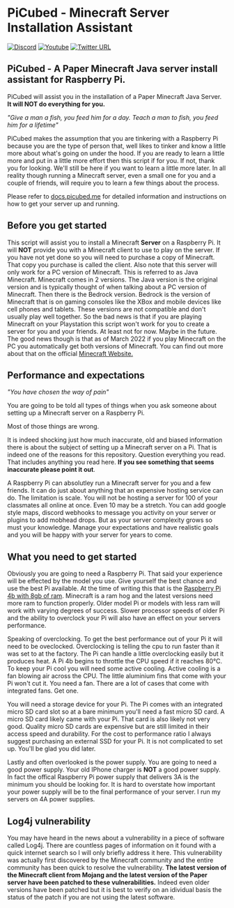 # PiCubed - Minecraft Server Installation Assistant

[![Discord](https://img.shields.io/discord/871022128684736592?logo=discord)](https://discord.gg/8NGy57hfYW) [![Youtube](https://img.shields.io/badge/YouTube-FF0000?style=flat-square&logo=youtube&logoColor=white)](https://www.youtube.com/channel/UCn-oPwEFQJxfj8omsKbffCg) [![Twitter URL](https://img.shields.io/twitter/follow/CybrHare?style=flat-square&logo=twitter)](https://twitter.com/cybrhare)

## PiCubed - A Paper Minecraft Java server install assistant for Raspberry Pi.

PiCubed will assist you in the installation of a Paper Minecraft Java Server. **It will NOT do everything for you.**

*"Give a man a fish, you feed him for a day. Teach a man to fish, you feed him for a lifetime"*

PiCubed makes the assumption that you are tinkering with a Raspberry Pi because you are the type of person that, well likes to tinker and know a little more about what's going on under the hood. If you are ready to learn a little more and put in a little more effort then this script if for you. If not, thank you for looking. We'll still be here if you want to learn a little more later. In all reality though running a Minecraft server, even a small one for you and a couple of friends, will require you to learn a few things about the process.

Please refer to [docs.picubed.me](https://docs.picubed.me) for detailed information and instructions on how to get your server up and running.

## Before you get started

This script will assist you to install a Minecraft **Server** on a Raspberry Pi. It will **NOT** provide you with a Minecraft client to use to play on the server. If you have not yet done so you will need to purchase a copy of Minecraft. That copy you purchase is called the client. Also note that this server will only work for a PC version of Minecraft. This is referred to as Java Minecraft. Minecraft comes in 2 versions. The Java version is the original version and is typically thought of when talking about a PC version of Minecraft. Then there is the Bedrock version. Bedrock is the version of Minecraft that is on gaming consoles like the XBox and mobile devices like cell phones and tablets. These versions are not compatible and don't usually play well together. So the bad news is that if you are playing Minecraft on your Playstation this script won't work for you to create a server for you and your friends. At least not for now. Maybe in the future. The good news though is that as of March 2022 if you play Minecraft on the PC you automatically get both versions of Minecraft. You can find out more about that on the official [Minecraft Website.](https://www.minecraft.net)

## Performance and expectations

*"You have chosen the way of pain"*

You are going to be told all types of things when you ask someone about setting up a Minecraft server on a Raspberry Pi.

Most of those things are wrong.

It is indeed shocking just how much inaccurate, old and biased information there is about the subject of setting up a Minecraft server on a Pi. That is indeed one of the reasons for this repository. Question everything you read. That includes anything you read here. **If you see something that seems inaccurate please point it out**.

A Raspberry Pi can absolutley run a Minecraft server for you and a few friends. It can do just about anything that an expensive hosting service can do. The limitation is scale. You will not be hosting a server for 100 of your classmates all online at once. Even 10 may be a stretch. You can add google style maps, discord webhooks to message you activity on your server or plugins to add mobhead drops. But as your server complexity grows so must your knowledge. Manage your expectations and have realistic goals and you will be happy with your server for years to come.

## What you need to get started

Obviously you are going to need a Raspberry Pi. That said your experience will be effected by the model you use. Give yourself the best chance and use the best Pi available. At the time of writing this that is the [Raspberry Pi 4b with 8gb of ram](https://www.raspberrypi.com/products/raspberry-pi-4-model-b/). Minecraft is a ram hog and the latest versions need more ram to function properly. Older model Pi or models with less ram will work with varying degrees of success. Slower processor speeds of older Pi and the ability to overclock your Pi will also have an effect on your servers performance.

Speaking of overclocking. To get the best performance out of your Pi it will need to be oveclocked. Overclocking is telling the cpu to run faster than it was set to at the factory. The Pi can handle a little overclocking easily but it produces heat. A Pi 4b begins to throttle the CPU speed if it reaches 80°C. To keep your Pi cool you will need some active cooling. Active cooling is a fan blowing air across the CPU. The little aluminium fins that come with your Pi won't cut it. You need a fan. There are a lot of cases that come with integrated fans. Get one.

You will need a storage device for your Pi. The Pi comes with an integrated micro SD card slot so at a bare minimum you'll need a fast micro SD card. A micro SD card likely came with your Pi. That card is also likely not very good. Quality micro SD cards are expensive but are still limited in their access speed and durability. For the cost to performance ratio I always suggest purchasing an external SSD for your Pi. It is not complicated to set up. You'll be glad you did later.

Lastly and often overlooked is the power supply. You are going to need a good power supply. Your old IPhone charger is **NOT** a good power supply. In fact the offical Raspberry Pi power supply that delivers 3A is the minimum you should be looking for. It is hard to overstate how important your power supply will be to the final performance of your server. I run my servers on 4A power supplies.

## Log4j vulnerability

You may have heard in the news about a vulnerability in a piece of software called Log4j. There are countless pages of information on it found with a quick internet search so I will only briefly address it here. This vulnerability was actually first discovered by the Minecraft community and the entire community has been quick to resolve the vulnerability. **The latest version of the Minecraft client from Mojang and the latest version of the Paper server have been patched to these vulnerabilities.** Indeed even older versions have been patched but it is best to verify on an idividual basis the status of the patch if you are not using the latest software.